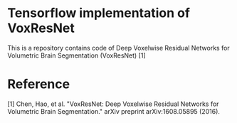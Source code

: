 # Tensorflow implementation of VoxResNet

This is a repository contains code of Deep Voxelwise Residual Networks for Volumetric Brain Segmentation (VoxResNet) [1]


# Reference

[1] Chen, Hao, et al. "VoxResNet: Deep Voxelwise Residual Networks for Volumetric Brain Segmentation." arXiv preprint arXiv:1608.05895 (2016).
